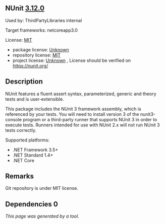 NUnit [3.12.0](https://www.nuget.org/packages/NUnit/3.12.0)
--------------------

Used by: ThirdPartyLibraries internal

Target frameworks: netcoreapp3.0

License: [MIT](../../../../licenses/mit) 

- package license: [Unknown]() 
- repository license: [MIT](https://raw.githubusercontent.com/nunit/nunit/master/LICENSE.txt) 
- project license: [Unknown](https://nunit.org/) , License should be verified on https://nunit.org/

Description
-----------
NUnit features a fluent assert syntax, parameterized, generic and theory tests and is user-extensible.

This package includes the NUnit 3 framework assembly, which is referenced by your tests. You will need to install version 3 of the nunit3-console program or a third-party runner that supports NUnit 3 in order to execute tests. Runners intended for use with NUnit 2.x will not run NUnit 3 tests correctly.

Supported platforms:
- .NET Framework 3.5+
- .NET Standard 1.4+
- .NET Core

Remarks
-----------
Git repository is under MIT license.

Dependencies 0
-----------


*This page was generated by a tool.*